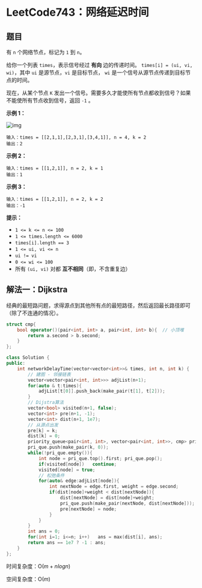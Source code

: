 # LeetCode743：网络延迟时间

## 题目

有 `n` 个网络节点，标记为 `1` 到 `n`。

给你一个列表 `times`，表示信号经过 **有向** 边的传递时间。 `times[i] = (ui, vi, wi)`，其中 `ui` 是源节点，`vi` 是目标节点， `wi` 是一个信号从源节点传递到目标节点的时间。

现在，从某个节点 `K` 发出一个信号。需要多久才能使所有节点都收到信号？如果不能使所有节点收到信号，返回 `-1` 。

 

**示例 1：**

![img](https://assets.leetcode.com/uploads/2019/05/23/931_example_1.png)

```
输入：times = [[2,1,1],[2,3,1],[3,4,1]], n = 4, k = 2
输出：2
```

**示例 2：**

```
输入：times = [[1,2,1]], n = 2, k = 1
输出：1
```

**示例 3：**

```
输入：times = [[1,2,1]], n = 2, k = 2
输出：-1
```

 

**提示：**

- `1 <= k <= n <= 100`
- `1 <= times.length <= 6000`
- `times[i].length == 3`
- `1 <= ui, vi <= n`
- `ui != vi`
- `0 <= wi <= 100`
- 所有 `(ui, vi)` 对都 **互不相同**（即，不含重复边）

## 解法一：Dijkstra

经典的最短路问题，求得源点到其他所有点的最短路径，然后返回最长路径即可（除了不连通的情况）。

```c++
struct cmp{
    bool operator()(pair<int, int> a, pair<int, int> b){  // 小顶堆
        return a.second > b.second;
    }
};

class Solution {
public:
    int networkDelayTime(vector<vector<int>>& times, int n, int k) {
        // 建图 - 邻接链表
        vector<vector<pair<int, int>>> adjList(n+1);
        for(auto & t:times){
            adjList[t[0]].push_back(make_pair(t[1], t[2]));
        }
        // Dijstra算法
        vector<bool> visited(n+1, false);
        vector<int> pre(n+1, -1);
        vector<int> dist(n+1, 1e7);
        // 从源点出发
        pre[k] = k;
        dist[k] = 0;
        priority_queue<pair<int, int>, vector<pair<int, int>>, cmp> pri_que;
        pri_que.push(make_pair(k, 0));
        while(!pri_que.empty()){
            int node = pri_que.top().first; pri_que.pop();
            if(visited[node])   continue;
            visited[node] = true;
            // 松弛条件
            for(auto& edge:adjList[node]){
                int nextNode = edge.first, weight = edge.second;
                if(dist[node]+weight < dist[nextNode]){
                    dist[nextNode] = dist[node]+weight;
                    pri_que.push(make_pair(nextNode, dist[nextNode]));
                    pre[nextNode] = node;
                }
            }
        }
        int ans = 0;
        for(int i=1; i<=n; i++)   ans = max(dist[i], ans);
        return ans == 1e7 ? -1 : ans;
    }
};
```

时间复杂度：O($m+nlogn$)

空间复杂度：O($m$)